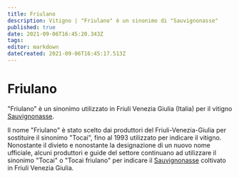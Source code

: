 ```yaml
---
title: Friulano
description: Vitigno | "Friulano" è un sinonimo di "Sauvignonasse"
published: true
date: 2021-09-06T16:45:20.343Z
tags: 
editor: markdown
dateCreated: 2021-09-06T16:45:17.513Z
---
```


# Friulano

"Friulano" è un sinonimo utilizzato in Friuli Venezia Giulia (Italia) per il vitigno [Sauvignonasse](/vitigni/Francia/sauvignonasse).

Il nome "Friulano" è stato scelto dai produttori del Friuli-Venezia-Giulia per sostituire il sinonimo "Tocai", fino al 1993 utilizzato per indicare il vitigno. Nonostante il divieto e nonostante la designazione di un nuovo nome ufficiale, alcuni produttori e guide del settore continuano ad utilizzare il sinonimo "Tocai" o "Tocai friulano" per indicare il [Sauvignonasse](/vitigni/Francia/sauvignonasse) coltivato in Friuli Venezia Giulia.